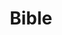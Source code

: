 ---
title: Bible
crosslinks:
- TiesThatBind
- rhapsodyonline
- TrueChristian
- Christianity
- Incels
- ShitEvilModsSay
---